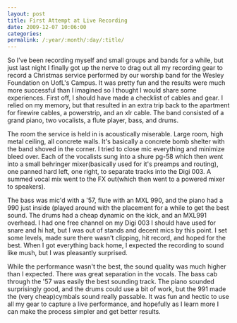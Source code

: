 ```yaml
---
layout: post
title: First Attempt at Live Recording
date: 2009-12-07 10:06:00
categories: 
permalink: /:year/:month/:day/:title/
---
```

<p>So I&rsquo;ve been recording myself and small groups and bands for a while, but just last night I finally got up the nerve to drag out all my recording gear to record a Christmas service performed by our worship band for the Wesley Foundation on UofL's Campus. It was pretty fun and the results were much more successful than I imagined so I thought I would share some experiences. First off, I should have made a checklist of cables and gear. I relied on my memory, but that resulted in an extra trip back to the apartment for firewire cables, a powerstrip, and an xlr cable. The band consisted of a grand piano, two vocalists, a flute player, bass, and drums.</p>
<p>The room the service is held in is acoustically miserable.&nbsp;Large room, high metal ceiling, all concrete walls. It's basically a concrete bomb shelter with the band shoved in the corner. I tried to close mic everything and minimize bleed over. Each of the vocalists sung into a shure pg-58 which then went into a small behringer mixer(basically used for it's preamps and routing), one panned hard left, one right, to separate tracks into the Digi 003. A summed vocal mix went to the FX out(which then went to a powered mixer to speakers).</p>
<p>The bass was mic'd with a '57, flute with an MXL 990, and the piano had a 990 just inside (played around with the placement for a while to get the best sound. The drums had a cheap dynamic on the kick, and an MXL991 overhead. I had one free channel on my Digi 003 I should have used for snare and hi hat, but I was out of stands and decent mics by this point. I set some levels, made sure there wasn't clipping, hit record, and hoped for the best. When I got everything back home, I expected the recording to sound like mush, but I was pleasantly surprised.</p>
<p>While the performance wasn't the best, the sound quality was much higher than I expected. There was great separation in the vocals. The bass cab through the '57 was easily the best sounding track. The piano sounded surprisingly good, and the drums could use a bit of work, but the 991 made the (very cheap)cymbals sound really passable. It was fun and hectic to use all my gear to capture a live performance, and hopefully as I learn more I can make the process simpler and get better results.</p>